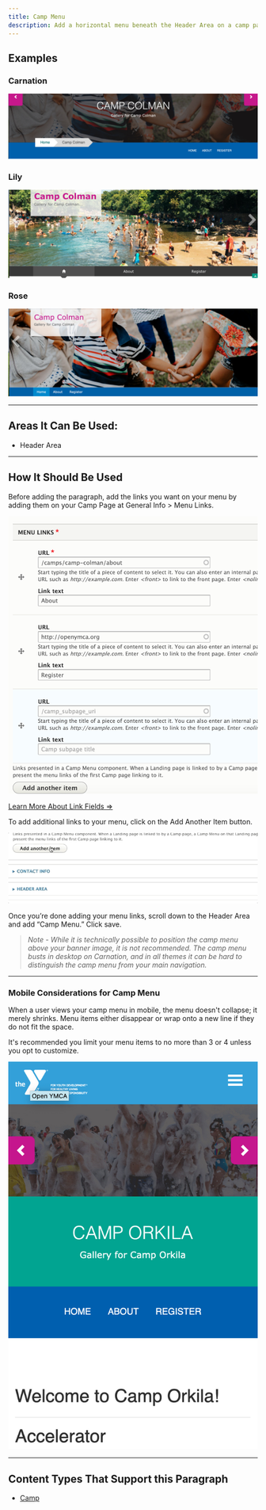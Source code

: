 ```yaml
---
title: Camp Menu
description: Add a horizontal menu beneath the Header Area on a camp page.
---
```


## Examples
### Carnation
![Carnation camp menu](paragraphs--camp-menu--carnation.jpeg)

### Lily
![Lily camp menu](paragraphs--camp-menu--lily.jpeg)
### Rose
![Rose camp menu](paragraphs--camp-menu--rose.jpeg)

---

## Areas It Can Be Used:

* Header Area

---

## How It Should Be Used

Before adding the paragraph, add the links you want on your menu by adding them on your Camp Page at General Info > Menu Links.

![Camp menu paragraph links](paragraphs--camp-menu--links.png)

[Learn More About Link Fields ⇒](../../content-editing-basics/#linksbutton-fields)

To add additional links to your menu, click on the Add Another Item button.

![Camp menu add another item button](paragraphs--camp-menu--add-another.gif)

Once you’re done adding your menu links, scroll down to the Header Area and add “Camp Menu.” Click save.

> *Note - While it is technically possible to position the camp menu above your banner image, it is not recommended. The camp menu busts in desktop on Carnation, and in all themes it can be hard to distinguish the camp menu from your main navigation.*

---

### Mobile Considerations for Camp Menu

When a user views your camp menu in  mobile, the menu doesn't collapse; it merely shrinks. Menu items either disappear or wrap onto a new line if they do not fit the space.

It's recommended you limit your menu items to no more than 3 or 4 unless you opt to customize.

![Carnation camp menu mobile display](paragraphs--camp-menu--mobile.jpeg)

---
## Content Types That Support this Paragraph

* [Camp](../../content-types/camp)